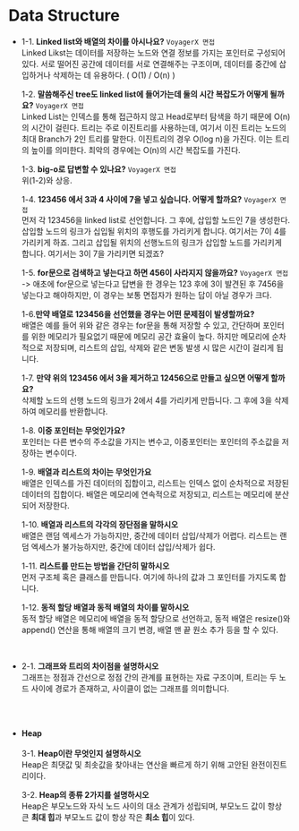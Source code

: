 # Data Structure

- 1-1. **Linked list와 배열의 차이를 아시나요?** `VoyagerX 면접` <br>
       Linked Likst는 데이터를 저장하는 노드와 연결 정보를 가지는 포인터로 구성되어 있다. 서로 떨어진 공간에 데이터를 서로 연결해주는 구조이며, 데이터를 중간에 삽입하거나 삭제하는 데 유용하다. ( O(1) / O(n) )

  1-2. **말씀해주신 tree도 linked list에 들어가는데 둘의 시간 복잡도가 어떻게 될까요?** `VoyagerX 면접` <br>
    Linked List는 인덱스를 통해 접근하지 않고 Head로부터 탐색을 하기 때문에 O(n)의 시간이 걸린다. 트리는 주로 이진트리를 사용하는데, 여기서 이진 트리는 노드의 최대 Branch가 2인 트리를 말한다. 이진트리의 경우 O(log n)을 가진다. 이는 트리의 높이를 의미한다. 최악의 경우에는 O(n)의 시간 복잡도를 가진다.
  
  1-3. **big-o로 답변할 수 있나요?** `VoyagerX 면접` <br>
    위(1-2)와 상응.
  
  1-4. **123456 에서 3과 4 사이에 7을 넣고 싶습니다. 어떻게 할까요?** `VoyagerX 면접` <br>
    먼저 각 123456을 linked list로 선언합니다. 그 후에, 삽입할 노드인 7을 생성한다. 삽입할 노드의 링크가 십입될 위치의 후행도를 가리키게 합니다. 여기서는 7이 4를 가리키게 하죠. 그리고 삽입될 위치의 선행노드의 링크가 삽입할 노드를 가리키게 합니다. 여기서는 3이 7을 가리키면 되겠죠?
  
  1-5. **for문으로 검색하고 넣는다고 하면 456이 사라지지 않을까요?** `VoyagerX 면접` <br>
    -> 애초에 for문으로 넣는다고 답변을 한 경우는 123 후에 3이 발견된 후 7456을 넣는다고 해야하지만, 이 경우는 보통 면접자가 원하는 답이 아닐 경우가 크다.
  
  1-6.**만약 배열로 123456을 선언했을 경우는 어떤 문제점이 발생할까요?** <br>
  배열은 예를 들어 위와 같은 경우는 for문을 통해 저장할 수 있고, 간단하며 포인터를 위한 메모리가 필요없기 때문에 메모리 공간 효율이 높다. 하지만 메모리에 순차적으로 저장되며, 리스트의 삽입, 삭제와 같은 변동 발생 시 많은 시간이 걸리게 됩니다. 
  
  1-7. **만약 위의 123456 에서 3을 제거하고 12456으로 만들고 싶으면 어떻게 할까요?** <br>
  삭제할 노드의 선행 노드의 링크가 2에서 4를 가리키게 만듭니다. 그 후에 3을 삭제하여 메모리를 반환합니다.
  
  1-8. **이중 포인터는 무엇인가요?** <br>
    포인터는 다른 변수의 주소값을 가지는 변수고, 이중포인터는 포인터의 주소값을 저장하는 변수이다.

  1-9. **배열과 리스트의 차이는 무엇인가요** <br>
  배열은 인덱스를 가진 데이터의 집합이고, 리스트는 인덱스 없이 순차적으로 저장된 데이터의 집합이다. 배열은 메모리에 연속적으로 저장되고, 리스트는 메모리에 분산되어 저장한다.
  
  1-10. **배열과 리스트의 각각의 장단점을 말하시오** <br>
  배열은 랜덤 엑세스가 가능하지만, 중간에 데이터 삽입/삭제가 어렵다. 리스트는 랜덤 엑세스가 불가능하지만, 중간에 데이터 삽입/삭제가 쉽다.
  
  1-11. **리스트를 만드는 방법을 간단히 말하시오** <br>
  먼저 구조체 혹은 클래스를 만듭니다. 여기에 하나의 값과 그 포인터를 가지도록 합니다.
  
  1-12. **동적 할당 배열과 동적 배열의 차이를 말하시오** <br>
  동적 할당 배열은 메모리에 배열을 동적 할당으로 선언하고, 동적 배열은 resize()와 append() 연산을 통해 배열의 크기 변경, 배열 맨 끝 원소 추가 등을 할 수 있다.
  
  
  <br>
- 2-1. **그래프와 트리의 차이점을 설명하시오** <br>
    그래프는 정점과 간선으로 정점 간의 관계를 표현하는 자료 구조이며, 트리는 두 노드 사이에 경로가 존재하고, 사이클이 없는 그래프를 의미합니다.
    
    
 <br> <br>
- **Heap** <br><br>
  3-1. **Heap이란 무엇인지 설명하시오** <br>
       Heap은 최댓값 및 최솟값을 찾아내는 연산을 빠르게 하기 위해 고안된 완전이진트리이다.
       
  3-2. **Heap의 종류 2가지를 설명하시오** <br>
       Heap은 부모노드와 자식 노드 사이의 대소 관계가 성립되며, 부모노드 값이 항상 큰 **최대 힙**과 부모노드 값이 항상 작은 **최소 힙**이 있다.
    
